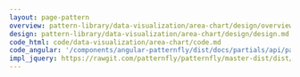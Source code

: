 ```yaml
---
layout: page-pattern
overview: pattern-library/data-visualization/area-chart/design/overview.md
design: pattern-library/data-visualization/area-chart/design/design.md
code_html: code/data-visualization/area-chart/code.md
code_angular: '/components/angular-patternfly/dist/docs/partials/api/patternfly.charts.component.pfDonutPctChart.html'
impl_jquery: https://rawgit.com/patternfly/patternfly/master-dist/dist/tests/area-charts.html
---
```

